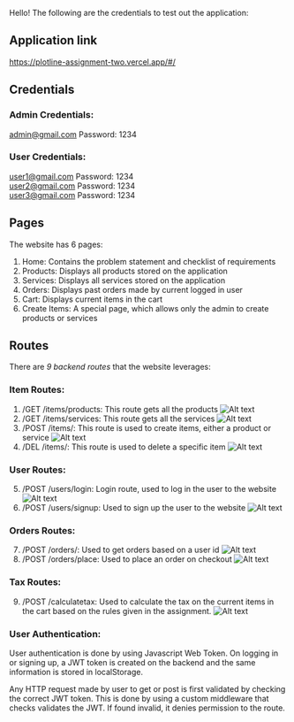 Hello! The following are the credentials to test out the application: 

## Application link
https://plotline-assignment-two.vercel.app/#/


## Credentials

### Admin Credentials: 

admin@gmail.com  Password: 1234

### User Credentials: 

user1@gmail.com Password: 1234 \
user2@gmail.com Password: 1234 \
user3@gmail.com Password: 1234

## Pages
The website has 6 pages:

1. Home: Contains the problem statement and checklist of requirements
2. Products: Displays all products stored on the application 
3. Services: Displays all services stored on the application 
4. Orders: Displays past orders made by current logged in user 
5. Cart: Displays current items in the cart
6. Create Items: A special page, which allows only the admin to create products or services


## Routes

There are *9 backend routes* that the website leverages:  

### Item Routes: 
1. /GET /items/products: This route gets all the products 
![Alt text](image-3.png)
2. /GET /items/services: This route gets all the services
![Alt text](image-4.png)
3. /POST /items/: This route is used to create items, either a product or service
![Alt text](image-7.png)
4. /DEL /items/: This route is used to delete a specific item
![Alt text](image-8.png)

### User Routes: 
5. /POST /users/login: Login route, used to log in the user to the website
![Alt text](image-1.png)
6. /POST /users/signup: Used to sign up the user to the website
![Alt text](image-2.png)

### Orders Routes: 
7. /POST /orders/: Used to get orders based on a user id
![Alt text](image-5.png)
8. /POST /orders/place: Used to place an order on checkout
![Alt text](image-6.png)

### Tax Routes: 
9. /POST /calculatetax: Used to calculate the tax on the current items in the cart based on the rules given in the assignment.
![Alt text](image.png)

### User Authentication: 

User authentication is done by using Javascript Web Token. On logging in or signing up, a JWT token is created on the backend and the same information is stored in localStorage. 

Any HTTP request made by user to get or post is first validated by checking the correct JWT token. This is done by using a custom middleware that checks validates the JWT. If found invalid, it denies permission to the route.
